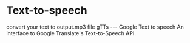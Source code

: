 # Text-to-speech
convert your text to output.mp3 file 
gTTs --- Google Text to speech
An interface to Google Translate's Text-to-Speech API.
